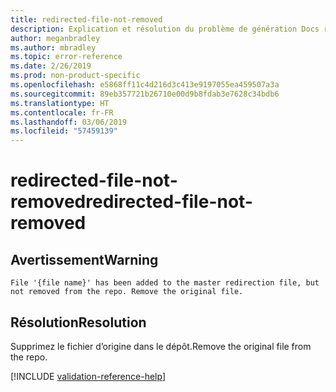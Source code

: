 ```yaml
---
title: redirected-file-not-removed
description: Explication et résolution du problème de génération Docs redirected-file-not-removed
author: meganbradley
ms.author: mbradley
ms.topic: error-reference
ms.date: 2/26/2019
ms.prod: non-product-specific
ms.openlocfilehash: e5868ff11c4d216d3c413e9197055ea459507a3a
ms.sourcegitcommit: 89eb357721b26710e00d9b8fdab3e7628c34bdb6
ms.translationtype: HT
ms.contentlocale: fr-FR
ms.lasthandoff: 03/06/2019
ms.locfileid: "57459139"
---
```

# <a name="redirected-file-not-removed"></a><span data-ttu-id="44a01-103">redirected-file-not-removed</span><span class="sxs-lookup"><span data-stu-id="44a01-103">redirected-file-not-removed</span></span>

## <a name="warning"></a><span data-ttu-id="44a01-104">Avertissement</span><span class="sxs-lookup"><span data-stu-id="44a01-104">Warning</span></span>

`File '{file name}' has been added to the master redirection file, but not removed from the repo. Remove the original file.`

## <a name="resolution"></a><span data-ttu-id="44a01-105">Résolution</span><span class="sxs-lookup"><span data-stu-id="44a01-105">Resolution</span></span>

<span data-ttu-id="44a01-106">Supprimez le fichier d’origine dans le dépôt.</span><span class="sxs-lookup"><span data-stu-id="44a01-106">Remove the original file from the repo.</span></span>

<!--make sure to add this file to your includes folder and verify the path-->
[!INCLUDE [validation-reference-help](includes/validation-reference-help.md)]
